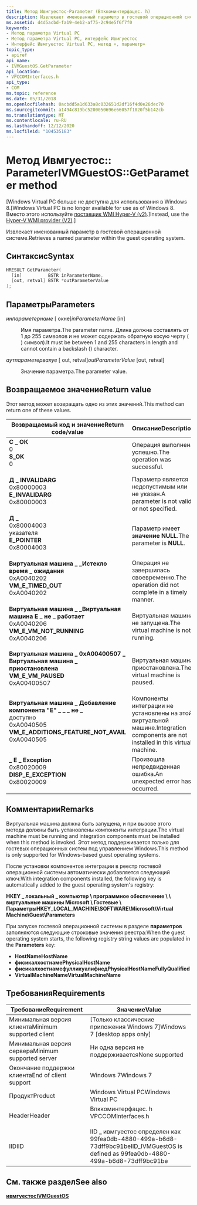 ```yaml
---
title: Метод Ивмгуестос-Parameter (Впккоминтерфацес. h)
description: Извлекает именованный параметр в гостевой операционной системе.
ms.assetid: d4d5acbd-fa19-4eb2-af75-2c94e5f6f7f0
keywords:
- Метод параметра Virtual PC
- Метод параметра Virtual PC, интерфейс Ивмгуестос
- Интерфейс Ивмгуестос Virtual PC, метод «, параметр»
topic_type:
- apiref
api_name:
- IVMGuestOS.GetParameter
api_location:
- VPCCOMInterfaces.h
api_type:
- COM
ms.topic: reference
ms.date: 05/31/2018
ms.openlocfilehash: 0acbdd5a1d633a8c032651d2df16f4d0e26dec70
ms.sourcegitcommit: a1494c819bc5200050696e66057f1020f5b142cb
ms.translationtype: MT
ms.contentlocale: ru-RU
ms.lasthandoff: 12/12/2020
ms.locfileid: "104535183"
---
```

# <a name="ivmguestosgetparameter-method"></a><span data-ttu-id="aa9d2-106">Метод Ивмгуестос:: Parameter</span><span class="sxs-lookup"><span data-stu-id="aa9d2-106">IVMGuestOS::GetParameter method</span></span>

<span data-ttu-id="aa9d2-107">\[Windows Virtual PC больше не доступна для использования в Windows 8.</span><span class="sxs-lookup"><span data-stu-id="aa9d2-107">\[Windows Virtual PC is no longer available for use as of Windows 8.</span></span> <span data-ttu-id="aa9d2-108">Вместо этого используйте [поставщик WMI Hyper-V (v2)](/windows/desktop/HyperV_v2/windows-virtualization-portal).\]</span><span class="sxs-lookup"><span data-stu-id="aa9d2-108">Instead, use the [Hyper-V WMI provider (V2)](/windows/desktop/HyperV_v2/windows-virtualization-portal).\]</span></span>

<span data-ttu-id="aa9d2-109">Извлекает именованный параметр в гостевой операционной системе.</span><span class="sxs-lookup"><span data-stu-id="aa9d2-109">Retrieves a named parameter within the guest operating system.</span></span>

## <a name="syntax"></a><span data-ttu-id="aa9d2-110">Синтаксис</span><span class="sxs-lookup"><span data-stu-id="aa9d2-110">Syntax</span></span>


```C++
HRESULT GetParameter(
  [in]          BSTR inParameterName,
  [out, retval] BSTR *outParameterValue
);
```



## <a name="parameters"></a><span data-ttu-id="aa9d2-111">Параметры</span><span class="sxs-lookup"><span data-stu-id="aa9d2-111">Parameters</span></span>

<dl> <dt>

<span data-ttu-id="aa9d2-112">*инпараметернаме* \[ окне\]</span><span class="sxs-lookup"><span data-stu-id="aa9d2-112">*inParameterName* \[in\]</span></span>
</dt> <dd>

<span data-ttu-id="aa9d2-113">Имя параметра.</span><span class="sxs-lookup"><span data-stu-id="aa9d2-113">The parameter name.</span></span> <span data-ttu-id="aa9d2-114">Длина должна составлять от 1 до 255 символов и не может содержать обратную косую черту ( \) символ).</span><span class="sxs-lookup"><span data-stu-id="aa9d2-114">It must be between 1 and 255 characters in length and cannot contain a backslash (\) character.</span></span>

</dd> <dt>

<span data-ttu-id="aa9d2-115">*аутпараметервалуе* \[ out, retval\]</span><span class="sxs-lookup"><span data-stu-id="aa9d2-115">*outParameterValue* \[out, retval\]</span></span>
</dt> <dd>

<span data-ttu-id="aa9d2-116">Значение параметра.</span><span class="sxs-lookup"><span data-stu-id="aa9d2-116">The parameter value.</span></span>

</dd> </dl>

## <a name="return-value"></a><span data-ttu-id="aa9d2-117">Возвращаемое значение</span><span class="sxs-lookup"><span data-stu-id="aa9d2-117">Return value</span></span>

<span data-ttu-id="aa9d2-118">Этот метод может возвращать одно из этих значений.</span><span class="sxs-lookup"><span data-stu-id="aa9d2-118">This method can return one of these values.</span></span>



| <span data-ttu-id="aa9d2-119">Возвращаемый код и значение</span><span class="sxs-lookup"><span data-stu-id="aa9d2-119">Return code/value</span></span>                                                                                                                                                                    | <span data-ttu-id="aa9d2-120">Описание</span><span class="sxs-lookup"><span data-stu-id="aa9d2-120">Description</span></span>                                                                  |
|--------------------------------------------------------------------------------------------------------------------------------------------------------------------------------------|------------------------------------------------------------------------------|
| <dl> <span data-ttu-id="aa9d2-121"><dt>**С \_ ОК**</dt> <dt>0</dt></span><span class="sxs-lookup"><span data-stu-id="aa9d2-121"><dt>**S\_OK**</dt> <dt>0</dt></span></span> </dl>                                          | <span data-ttu-id="aa9d2-122">Операция выполнена успешно.</span><span class="sxs-lookup"><span data-stu-id="aa9d2-122">The operation was successful.</span></span><br/>                                     |
| <dl> <span data-ttu-id="aa9d2-123"><dt>**Д \_ INVALIDARG**</dt> <dt>0x80000003</dt></span><span class="sxs-lookup"><span data-stu-id="aa9d2-123"><dt>**E\_INVALIDARG**</dt> <dt>0x80000003</dt></span></span> </dl>                         | <span data-ttu-id="aa9d2-124">Параметр является недопустимым или не указан.</span><span class="sxs-lookup"><span data-stu-id="aa9d2-124">A parameter is not valid or not specified.</span></span><br/>                        |
| <dl> <span data-ttu-id="aa9d2-125"><dt>**Д \_**</dt> <dt>0x80004003</dt> указателя</span><span class="sxs-lookup"><span data-stu-id="aa9d2-125"><dt>**E\_POINTER**</dt> <dt>0x80004003</dt></span></span> </dl>                            | <span data-ttu-id="aa9d2-126">Параметр имеет **значение NULL**.</span><span class="sxs-lookup"><span data-stu-id="aa9d2-126">The parameter is **NULL**.</span></span><br/>                                        |
| <dl> <span data-ttu-id="aa9d2-127"><dt>**Виртуальная машина \_ \_Истекло время \_ ожидания**</dt> <dt>0xA0040202</dt></span><span class="sxs-lookup"><span data-stu-id="aa9d2-127"><dt>**VM\_E\_TIMED\_OUT**</dt> <dt>0xA0040202</dt></span></span> </dl>                     | <span data-ttu-id="aa9d2-128">Операция не завершилась своевременно.</span><span class="sxs-lookup"><span data-stu-id="aa9d2-128">The operation did not complete in a timely manner.</span></span><br/>                |
| <dl> <span data-ttu-id="aa9d2-129"><dt>**Виртуальная машина \_ \_Виртуальная машина E \_ не \_ работает**</dt> <dt>0xA0040206</dt></span><span class="sxs-lookup"><span data-stu-id="aa9d2-129"><dt>**VM\_E\_VM\_NOT\_RUNNING**</dt> <dt>0xA0040206</dt></span></span> </dl>               | <span data-ttu-id="aa9d2-130">Виртуальная машина не запущена.</span><span class="sxs-lookup"><span data-stu-id="aa9d2-130">The virtual machine is not running.</span></span><br/>                               |
| <dl> <span data-ttu-id="aa9d2-131"><dt>**Виртуальная машина \_ 0xA00400507 \_ Виртуальная машина \_ приостановлена**</dt> <dt></dt></span><span class="sxs-lookup"><span data-stu-id="aa9d2-131"><dt>**VM\_E\_VM\_PAUSED**</dt> <dt>0xA00400507</dt></span></span> </dl>                    | <span data-ttu-id="aa9d2-132">Виртуальная машина приостановлена.</span><span class="sxs-lookup"><span data-stu-id="aa9d2-132">The virtual machine is paused.</span></span><br/>                                    |
| <dl> <span data-ttu-id="aa9d2-133"><dt>**Виртуальная машина \_ Добавление компонента "E" \_ \_ \_ не \_**</dt> доступно <dt>0xA0040505</dt></span><span class="sxs-lookup"><span data-stu-id="aa9d2-133"><dt>**VM\_E\_ADDITIONS\_FEATURE\_NOT\_AVAIL**</dt> <dt>0xA0040505</dt></span></span> </dl> | <span data-ttu-id="aa9d2-134">Компоненты интеграции не установлены на этой виртуальной машине.</span><span class="sxs-lookup"><span data-stu-id="aa9d2-134">Integration components are not installed in this virtual machine.</span></span><br/> |
| <dl> <span data-ttu-id="aa9d2-135"><dt>**\_ E \_ Exception**</dt> <dt>0x80020009</dt></span><span class="sxs-lookup"><span data-stu-id="aa9d2-135"><dt>**DISP\_E\_EXCEPTION**</dt> <dt>0x80020009</dt></span></span> </dl>                    | <span data-ttu-id="aa9d2-136">Произошла непредвиденная ошибка.</span><span class="sxs-lookup"><span data-stu-id="aa9d2-136">An unexpected error has occurred.</span></span><br/>                                 |



 

## <a name="remarks"></a><span data-ttu-id="aa9d2-137">Комментарии</span><span class="sxs-lookup"><span data-stu-id="aa9d2-137">Remarks</span></span>

<span data-ttu-id="aa9d2-138">Виртуальная машина должна быть запущена, и при вызове этого метода должны быть установлены компоненты интеграции.</span><span class="sxs-lookup"><span data-stu-id="aa9d2-138">The virtual machine must be running and integration components must be installed when this method is invoked.</span></span> <span data-ttu-id="aa9d2-139">Этот метод поддерживается только для гостевых операционных систем под управлением Windows.</span><span class="sxs-lookup"><span data-stu-id="aa9d2-139">This method is only supported for Windows-based guest operating systems.</span></span>

<span data-ttu-id="aa9d2-140">После установки компонентов интеграции в реестр гостевой операционной системы автоматически добавляется следующий ключ:</span><span class="sxs-lookup"><span data-stu-id="aa9d2-140">With integration components installed, the following key is automatically added to the guest operating system's registry:</span></span>

<span data-ttu-id="aa9d2-141">**HKEY \_ локальный \_ компьютер \\ программное обеспечение \\ \\ виртуальные машины Microsoft \\ Гостевые \\ Параметры**</span><span class="sxs-lookup"><span data-stu-id="aa9d2-141">**HKEY\_LOCAL\_MACHINE\\SOFTWARE\\Microsoft\\Virtual Machine\\Guest\\Parameters**</span></span>

<span data-ttu-id="aa9d2-142">При запуске гостевой операционной системы в разделе **параметров** заполняются следующие строковые значения реестра:</span><span class="sxs-lookup"><span data-stu-id="aa9d2-142">When the guest operating system starts, the following registry string values are populated in the **Parameters** key:</span></span>

-   <span data-ttu-id="aa9d2-143">**HostName**</span><span class="sxs-lookup"><span data-stu-id="aa9d2-143">**HostName**</span></span>
-   <span data-ttu-id="aa9d2-144">**фисикалхостнаме**</span><span class="sxs-lookup"><span data-stu-id="aa9d2-144">**PhysicalHostName**</span></span>
-   <span data-ttu-id="aa9d2-145">**фисикалхостнамефулликуалифиед**</span><span class="sxs-lookup"><span data-stu-id="aa9d2-145">**PhysicalHostNameFullyQualified**</span></span>
-   <span data-ttu-id="aa9d2-146">**VirtualMachineName**</span><span class="sxs-lookup"><span data-stu-id="aa9d2-146">**VirtualMachineName**</span></span>

## <a name="requirements"></a><span data-ttu-id="aa9d2-147">Требования</span><span class="sxs-lookup"><span data-stu-id="aa9d2-147">Requirements</span></span>



| <span data-ttu-id="aa9d2-148">Требование</span><span class="sxs-lookup"><span data-stu-id="aa9d2-148">Requirement</span></span> | <span data-ttu-id="aa9d2-149">Значение</span><span class="sxs-lookup"><span data-stu-id="aa9d2-149">Value</span></span> |
|-------------------------------------|-----------------------------------------------------------------------------------------------|
| <span data-ttu-id="aa9d2-150">Минимальная версия клиента</span><span class="sxs-lookup"><span data-stu-id="aa9d2-150">Minimum supported client</span></span><br/> | <span data-ttu-id="aa9d2-151">\[Только классические приложения Windows 7\]</span><span class="sxs-lookup"><span data-stu-id="aa9d2-151">Windows 7 \[desktop apps only\]</span></span><br/>                                                    |
| <span data-ttu-id="aa9d2-152">Минимальная версия сервера</span><span class="sxs-lookup"><span data-stu-id="aa9d2-152">Minimum supported server</span></span><br/> | <span data-ttu-id="aa9d2-153">Ни одна версия не поддерживается</span><span class="sxs-lookup"><span data-stu-id="aa9d2-153">None supported</span></span><br/>                                                                     |
| <span data-ttu-id="aa9d2-154">Окончание поддержки клиента</span><span class="sxs-lookup"><span data-stu-id="aa9d2-154">End of client support</span></span><br/>    | <span data-ttu-id="aa9d2-155">Windows 7</span><span class="sxs-lookup"><span data-stu-id="aa9d2-155">Windows 7</span></span><br/>                                                                          |
| <span data-ttu-id="aa9d2-156">Продукт</span><span class="sxs-lookup"><span data-stu-id="aa9d2-156">Product</span></span><br/>                  | <span data-ttu-id="aa9d2-157">Windows Virtual PC</span><span class="sxs-lookup"><span data-stu-id="aa9d2-157">Windows Virtual PC</span></span><br/>                                                                 |
| <span data-ttu-id="aa9d2-158">Header</span><span class="sxs-lookup"><span data-stu-id="aa9d2-158">Header</span></span><br/>                   | <dl> <span data-ttu-id="aa9d2-159"><dt>Впккоминтерфацес. h</dt></span><span class="sxs-lookup"><span data-stu-id="aa9d2-159"><dt>VPCCOMInterfaces.h</dt></span></span> </dl> |
| <span data-ttu-id="aa9d2-160">IID</span><span class="sxs-lookup"><span data-stu-id="aa9d2-160">IID</span></span><br/>                      | <span data-ttu-id="aa9d2-161">IID \_ ивмгуестос определен как 99fea0db-4880-499a-b6d8-73dff9bc91be</span><span class="sxs-lookup"><span data-stu-id="aa9d2-161">IID\_IVMGuestOS is defined as 99fea0db-4880-499a-b6d8-73dff9bc91be</span></span><br/>                 |



## <a name="see-also"></a><span data-ttu-id="aa9d2-162">См. также раздел</span><span class="sxs-lookup"><span data-stu-id="aa9d2-162">See also</span></span>

<dl> <dt>

[<span data-ttu-id="aa9d2-163">**ивмгуестос**</span><span class="sxs-lookup"><span data-stu-id="aa9d2-163">**IVMGuestOS**</span></span>](ivmguestos.md)
</dt> </dl>

 

